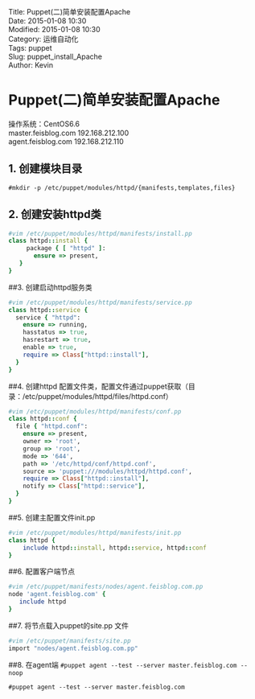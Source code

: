 Title: Puppet(二)简单安装配置Apache  
Date: 2015-01-08 10:30  
Modified: 2015-01-08 10:30   
Category: 运维自动化    
Tags: puppet   
Slug: puppet_install_Apache   
Author: Kevin
# Puppet(二)简单安装配置Apache #


操作系统：CentOS6.6  
master.feisblog.com	192.168.212.100   
agent.feisblog.com	192.168.212.110

    

## 1. 创建模块目录 ##
`#mkdir -p /etc/puppet/modules/httpd/{manifests,templates,files}`



## 2. 创建安装httpd类 ##
```ruby   
#vim /etc/puppet/modules/httpd/manifests/install.pp 
class httpd::install { 
	 package { [ "httpd" ]: 
       ensure => present,
   }
}	
```
    
##3. 创建启动httpd服务类
```ruby
#vim /etc/puppet/modules/httpd/manifests/service.pp  
class httpd::service {
  service { "httpd":
	ensure => running,
	hasstatus => true,
	hasrestart => true,
	enable => true,
	require => Class["httpd::install"],
  }
}
```
##4. 创建httpd 配置文件类，配置文件通过puppet获取（目录：/etc/puppet/modules/httpd/files/httpd.conf）
```ruby
#vim /etc/puppet/modules/httpd/manifests/conf.pp
class httpd::conf {
  file { "httpd.conf":
	ensure => present,
	owner => 'root',
	group => 'root',
	mode => '644',
	path => '/etc/httpd/conf/httpd.conf',
	source => 'puppet:///modules/httpd/httpd.conf',
	require => Class["httpd::install"], 
	notify => Class["httpd::service"], 
  }
}
```
##5. 创建主配置文件init.pp 
```ruby
#vim /etc/puppet/modules/httpd/manifests/init.pp
class httpd { 
	include httpd::install, httpd::service, httpd::conf
} 
```
##6. 配置客户端节点 
```ruby    
#vim /etc/puppet/manifests/nodes/agent.feisblog.com.pp
node 'agent.feisblog.com' {
   include httpd
} 
```
##7. 将节点载入puppet的site.pp 文件
```ruby
#vim /etc/puppet/manifests/site.pp
import "nodes/agent.feisblog.com.pp"
```    
##8. 在agent端
`#puppet agent --test --server master.feisblog.com --noop`			

`#puppet agent --test --server master.feisblog.com `


